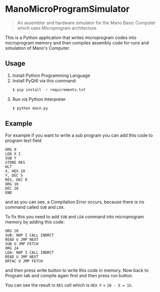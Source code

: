 # ManoMicroProgramSimulator
> An assembler and hardware simulator for the Mano Basic Computer which uses Microprogram architecture.
 
This is a Python application that writes microprogram codes into microprogram memory and then compiles assembly code for
runs and simulation of Mano's Computer.

## Usage
1. Install Python Programming Language 
2. Install PyQt6 via this command:
   ```sh
   $ pip install -r requirements.txt
   ```
3. Run via Python Interpreter
    ```sh
   $ python main.py
   ```
## Example
For example if you want to write a sub program you can add this code to program text field
```
ORG 0
LDA X I
SUB Y
STORE RES
HLT
X, HEX 10
Y, DEC 5
RES, DEC 0
ORG 10
DEC 20
END
```
and as you can see, a Compilation Error occurs, because there is no command called `SUB` and `LDA`.

To fix this you need to add `SUB` and `LDA` command into microprogram memory by adding this code:
```
ORG 20
SUB: NOP I CALL INDRCT
READ U JMP NEXT
SUB U JMP FETCH
ORG 24
LDA: NOP I CALL INDRCT
READ U JMP NEXT
DRTAC U JMP FETCH
```
and then press write button to write this code in memory.
Now back to Program tab and compile again first and then press run button.

You can see the result in `RES` cell which is `HEX F` = `20 - 5 = 15`.